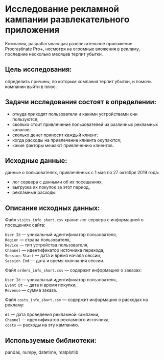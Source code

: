 # Исследование рекламной кампании развлекательного приложения 

Компания, разрабатывающая развлекательное приложение Procrastinate Pro+, несмотря на огромные вложения в рекламу, последние несколько месяцев терпит убытки. 

## Цель исследования:

определить причины, по которым компания терпит убытки, и помочь компании выйти в плюс.

## Задачи исследования состоят в определении: 

- откуда приходят пользователи и какими устройствами они пользуются;
- сколько стоит привлечение пользователей из различных рекламных каналов;
- сколько денег приносит каждый клиент;
- когда расходы на привлечение клиента окупаются;
- какие факторы мешают привлечению клиентов.

## Исходные данные:

данные о пользователях, привлечённых с 1 мая по 27 октября 2019 года:
- лог сервера с данными об их посещениях,
- выгрузка их покупок за этот период,
- рекламные расходы.

## Описание исходных данных:

Файл `visits_info_short.csv` хранит лог сервера с информацией о посещениях сайта:   

`User Id` — уникальный идентификатор пользователя, \
`Region` — страна пользователя, \
`Device` — тип устройства пользователя, \
`Channel` — идентификатор источника перехода, \
`Session Start` — дата и время начала сессии, \
`Session End` — дата и время окончания сессии. 

Файл `orders_info_short.csv` — содержит информацию о заказах: 

`User Id` — уникальный идентификатор пользователя, \
`Event Dt` — дата и время покупки, \
`Revenue` — сумма заказа. 

Файл `costs_info_short.csv` — содержит информацию о расходах на рекламу: 

`dt` — дата проведения рекламной кампании, \
`Channel` — идентификатор рекламного источника, \
`costs` — расходы на эту кампанию.

## Используемые библиотеки:
pandas, numpy, datetime, matplotlib
